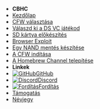 - **CBHC**
- [Kezdőlap](../../introduction)
- [CFW választása](../cfw-choice)
- [Válaszd ki a DS VC játékod](ds-vc-choice)
- [SD kártya előkészítés](sd-preparation)
- [Browser Exploit](browser-exploit)
- [Egy NAND mentés készítése](nand-backup)
- [A CFW indítása](launching-cfw)
- [A Homebrew Channel telepítése](installing-hblc)
- **Linkek**
- [![GitHub](https://icongr.am/simple/github.svg?color=808080&size=16)GitHub](https://github.com/hacks-guide/Guide-WiiU)
- [![Discord](https://icongr.am/simple/discord.svg?colored&size=16)Discord](https://discord.gg/C29hYvh)
- [![Fordítás](https://icongr.am/material/translate.svg?color=808080&size=16)Fordítás](https://hacks-guide.crowdin.com/u/projects/10)
- [Támogatás](../../donations)
- [Névjegy](../../about)